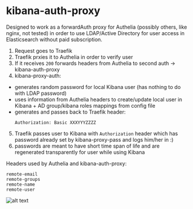 # kibana-auth-proxy

Designed to work as a forwardAuth proxy for Authelia (possibly others, like nginx, not tested) in order to use LDAP/Active Directory for user access in Elasticsearch without paid subscription.

1. Request goes to Traefik
2. Traefik prxies it to Authelia in order to verify user
3. If it receives `200` forwards headers from Authelia to second auth -> kibana-auth-proxy
4. kibana-proxy-auth:
  - generates random password for local Kibana user (has nothing to do with LDAP password)
  - uses information from Authelia headers to create/update local user in Kibana + AD group/kibana roles mappings from config file
  - generates and passes back to Traefik header:
     ```
     Authorization: Basic XXXYYYZZZZ
     ```
5. Traefik passes user to Kibana with `Authorization` header which has password already set by kibana-proxy-pass and logs him/her in :)
6. passwords are meant to have short time span of life and are regenerated transparently for user while using Kibana

Headers used by Authelia and kibana-auth-proxy:
```
remote-email
remote-groups
remote-name
remote-user
```

![alt text](https://github.com/wasilak/kibana-auth-proxy/blob/main/kibana-auth-proxy.png?raw=true)
